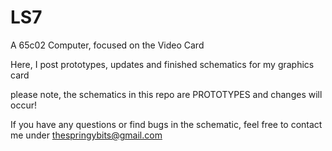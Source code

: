 # LS7
A 65c02 Computer, focused on the Video Card

Here, I post prototypes, updates and finished schematics
for my graphics card

please note, the schematics in this repo are PROTOTYPES and
changes will occur!

If you have any questions or find bugs in the schematic, 
feel free to contact me under thespringybits@gmail.com
